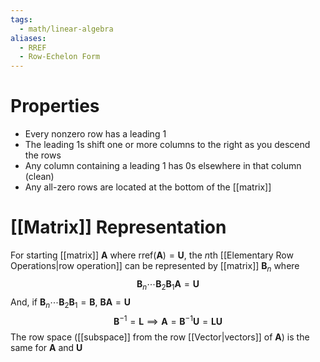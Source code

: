 ```yaml
---
tags:
  - math/linear-algebra
aliases:
  - RREF
  - Row-Echelon Form
---
```

# Properties
- Every nonzero row has a leading 1
- The leading 1s shift one or more columns to the right as you descend the rows
- Any column containing a leading 1 has 0s elsewhere in that column (clean)
- Any all-zero rows are located at the bottom of the [[matrix]]
# [[Matrix]] Representation
For starting [[matrix]] $\mathbf{A}$ where $\text{rref}(\mathbf{A})=\mathbf{U}$, the $n$th [[Elementary Row Operations|row operation]] can be represented by [[matrix]] $\mathbf{B}_{n}$ where
$$
\mathbf{B}_{n}\cdots\mathbf{B}_{2}\mathbf{B}_{1}\mathbf{A}=\mathbf{U}
$$
And, if $\mathbf{B}_{n}\cdots\mathbf{B}_{2}\mathbf{B}_{1}=\mathbf{B}$, $\mathbf{BA}=\mathbf{U}$
$$
\mathbf{B}^{-1}=\mathbf{L}\implies \mathbf{A}=\mathbf{B}^{-1}\mathbf{U}=\mathbf{LU}
$$
The row space ([[subspace]] from the row [[Vector|vectors]] of $\mathbf{A}$) is the same for $\mathbf{A}$ and $\mathbf{U}$